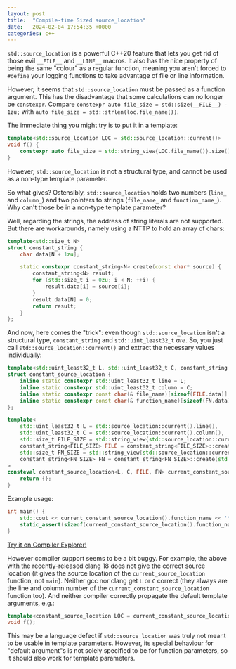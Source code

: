 ```yaml
---
layout: post
title:  "Compile-time Sized source_location"
date:   2024-02-04 17:54:35 +0000
categories: c++
---
```


`std::source_location` is a powerful C++20 feature that lets you get rid
of those evil `__FILE__` and `__LINE__` macros. It also has the nice
property of being the same "colour" as a regular function, meaning
you aren't forced to `#define` your logging functions to take advantage
of file or line information.

However, it seems that `std::source_location` must be passed as a function
argument. This has the disadvantage that some calculations can no longer
be `constexpr`. Compare `constexpr auto file_size = std::size(__FILE__) - 1zu;`
with `auto file_size = std::strlen(loc.file_name())`.

The immediate thing you might try is to put it in a template:

```c++
template<std::source_location LOC = std::source_location::current()>
void f() {
    constexpr auto file_size = std::string_view{LOC.file_name()}.size();
}
```

However, `std::source_location` is not a structural type, and cannot be
used as a non-type template parameter.

So what gives? Ostensibly, `std::source_location` holds two numbers
(`line_` and `column_`) and two pointers to strings (`file_name_` and `function_name_`).
Why can't those be in a non-type template parameter?

Well, regarding the strings, the address of string literals are not supported. But
there are workarounds, namely using a NTTP to hold an array of chars:

```c++
template<std::size_t N>
struct constant_string {
    char data[N + 1zu];

    static constexpr constant_string<N> create(const char* source) {
        constant_string<N> result;
        for (std::size_t i = 0zu; i < N; ++i) {
            result.data[i] = source[i];
        }
        result.data[N] = 0;
        return result;
    }
};
```

And now, here comes the "trick": even though `std::source_location` isn't
a structural type, `constant_string` and `std::uint_least32_t` *are*. So,
you just call `std::source_location::current()` and extract the necessary
values individually:

```c++
template<std::uint_least32_t L, std::uint_least32_t C, constant_string FILE, constant_string FN>
struct constant_source_location {
    inline static constexpr std::uint_least32_t line = L;
    inline static constexpr std::uint_least32_t column = C;
    inline static constexpr const char(& file_name)[sizeof(FILE.data)] = FILE.data;
    inline static constexpr const char(& function_name)[sizeof(FN.data)] = FN.data;
};

template<
    std::uint_least32_t L = std::source_location::current().line(),
    std::uint_least32_t C = std::source_location::current().column(),
    std::size_t FILE_SIZE = std::string_view{std::source_location::current().file_name()}.size(),
    constant_string<FILE_SIZE> FILE = constant_string<FILE_SIZE>::create(std::source_location::current().file_name()),
    std::size_t FN_SIZE = std::string_view{std::source_location::current().function_name()}.size(),
    constant_string<FN_SIZE> FN = constant_string<FN_SIZE>::create(std::source_location::current().function_name())
>
consteval constant_source_location<L, C, FILE, FN> current_constant_source_location() {
    return {};
}
```

Example usage:

```c++
int main() {
    std::cout << current_constant_source_location().function_name << '\n';
    static_assert(sizeof(current_constant_source_location().function_name) == sizeof("int main()"));
}
```

[Try it on Compiler Explorer!](https://godbolt.org/z/zf3fn1Pz7)

However compiler support seems to be a bit buggy. For example, the above with the 
recently-released clang 18 does not give the correct source location (it gives the
source location of the `current_source_location` function, not `main`). Neither
gcc nor clang get `L` or `C` correct (they always are the line and column number of
the `current_constant_source_location` function too). And neither compiler correctly
propagate the default template arguments, e.g.:

```c++
template<constant_source_location LOC = current_constant_source_location()>
void f();
```

This may be a language defect if `std::source_location` was truly not meant to
be usable in template parameters. However, its special behaviour for
"default argument"s is not solely specified to be for function parameters,
so it should also work for template parameters.
